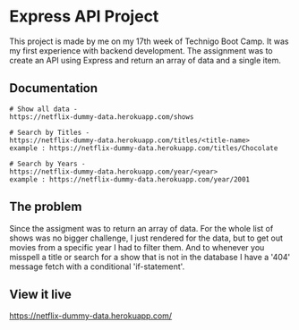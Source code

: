 # Express API Project

This project is made by me on my 17th week of Technigo Boot Camp. 
It was my first experience with backend development.
The assignment was to create an API using Express and return an array of data and a single item. 

## Documentation

    # Show all data - 
    https://netflix-dummy-data.herokuapp.com/shows

    # Search by Titles -
    https://netflix-dummy-data.herokuapp.com/titles/<title-name>
    example : https://netflix-dummy-data.herokuapp.com/titles/Chocolate

    # Search by Years -
    https://netflix-dummy-data.herokuapp.com/year/<year>
    example : https://netflix-dummy-data.herokuapp.com/year/2001

## The problem

Since the assigment was to return an array of data. For the whole list of shows was no bigger challenge, I just rendered for the data,  but to get out movies from a specific year I had to filter them. 
And to whenever you misspell a title or search for a show that is not in the database I have a '404' message fetch with a conditional 'if-statement'. 

## View it live

https://netflix-dummy-data.herokuapp.com/
